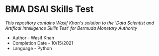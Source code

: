 # BMA DSAI Skills Test

*This repository contains Wasif Khan's solution to the 'Data Scientist and Artifical Intelligence Skills Test' for Bermuda Monetary Authority*

* Author - Wasif Khan
* Completion Date - 10/15/2021
* Language - Python
